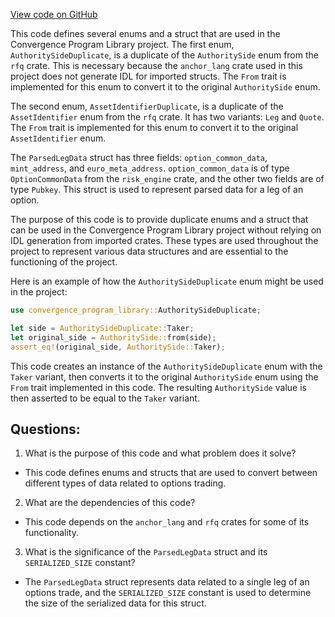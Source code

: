 [View code on GitHub](https://github.com/convergence-rfq/convergence-program-library/psyoptions-european-instrument/program/src/state.rs)

This code defines several enums and a struct that are used in the Convergence Program Library project. The first enum, `AuthoritySideDuplicate`, is a duplicate of the `AuthoritySide` enum from the `rfq` crate. This is necessary because the `anchor_lang` crate used in this project does not generate IDL for imported structs. The `From` trait is implemented for this enum to convert it to the original `AuthoritySide` enum.

The second enum, `AssetIdentifierDuplicate`, is a duplicate of the `AssetIdentifier` enum from the `rfq` crate. It has two variants: `Leg` and `Quote`. The `From` trait is implemented for this enum to convert it to the original `AssetIdentifier` enum.

The `ParsedLegData` struct has three fields: `option_common_data`, `mint_address`, and `euro_meta_address`. `option_common_data` is of type `OptionCommonData` from the `risk_engine` crate, and the other two fields are of type `Pubkey`. This struct is used to represent parsed data for a leg of an option.

The purpose of this code is to provide duplicate enums and a struct that can be used in the Convergence Program Library project without relying on IDL generation from imported crates. These types are used throughout the project to represent various data structures and are essential to the functioning of the project.

Here is an example of how the `AuthoritySideDuplicate` enum might be used in the project:

```rust
use convergence_program_library::AuthoritySideDuplicate;

let side = AuthoritySideDuplicate::Taker;
let original_side = AuthoritySide::from(side);
assert_eq!(original_side, AuthoritySide::Taker);
```

This code creates an instance of the `AuthoritySideDuplicate` enum with the `Taker` variant, then converts it to the original `AuthoritySide` enum using the `From` trait implemented in this code. The resulting `AuthoritySide` value is then asserted to be equal to the `Taker` variant.
## Questions: 
 1. What is the purpose of this code and what problem does it solve?
- This code defines enums and structs that are used to convert between different types of data related to options trading.

2. What are the dependencies of this code?
- This code depends on the `anchor_lang` and `rfq` crates for some of its functionality.

3. What is the significance of the `ParsedLegData` struct and its `SERIALIZED_SIZE` constant?
- The `ParsedLegData` struct represents data related to a single leg of an options trade, and the `SERIALIZED_SIZE` constant is used to determine the size of the serialized data for this struct.